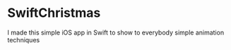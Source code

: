 # SwiftChristmas
I made this simple iOS app in Swift to show to everybody simple animation techniques

